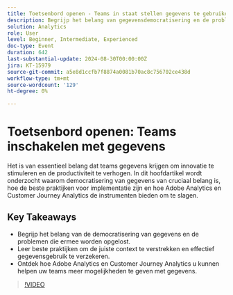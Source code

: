 ```yaml
---
title: Toetsenbord openen - Teams in staat stellen gegevens te gebruiken
description: Begrijp het belang van gegevensdemocratisering en de problemen die het oplost.Leer beste praktijken om de juiste context te verstrekken en effectief gegevensgebruik te verzekeren. Ontdek hoe Adobe Analytics en Customer Journey Analytics u kunnen helpen uw teams meer mogelijkheden te geven met gegevens.
solution: Analytics
role: User
level: Beginner, Intermediate, Experienced
doc-type: Event
duration: 642
last-substantial-update: 2024-08-30T00:00:00Z
jira: KT-15979
source-git-commit: a5e8d1ccfb7f8874a0081b70ac8c756702ce438d
workflow-type: tm+mt
source-wordcount: '129'
ht-degree: 0%

---
```



# Toetsenbord openen: Teams inschakelen met gegevens

Het is van essentieel belang dat teams gegevens krijgen om innovatie te stimuleren en de productiviteit te verhogen. In dit hoofdartikel wordt onderzocht waarom democratisering van gegevens van cruciaal belang is, hoe de beste praktijken voor implementatie zijn en hoe Adobe Analytics en Customer Journey Analytics de instrumenten bieden om te slagen.

## Key Takeaways

* Begrijp het belang van de democratisering van gegevens en de problemen die ermee worden opgelost.
* Leer beste praktijken om de juiste context te verstrekken en effectief gegevensgebruik te verzekeren.
* Ontdek hoe Adobe Analytics en Customer Journey Analytics u kunnen helpen uw teams meer mogelijkheden te geven met gegevens.

>[!VIDEO](https://video.tv.adobe.com/v/3453593/?learn=on&captions=dut)

